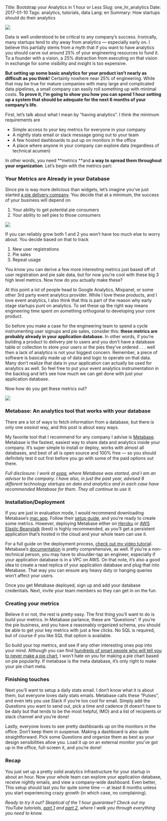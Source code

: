 Title: Bootstrap your Analytics in 1 hour or Less
Slug: one_hr_analytics
Date: 2017-01-10
Tags: analytics, tutorials, data
Lang: en
Summary: How startups should do their analytics

![](https://cdn-images-1.medium.com/max/800/1*xfavpsRMhnfgQbQ-7SkESg.png)

Data is well understood to be critical to any company’s success. Ironically,
many startups tend to shy away from analytics — especially early on. I believe
this partially stems from a myth that if you want to have analytics you should
carve out around 25% of your engineering resources to fund it. To a founder with
a vision, a 25% distraction from executing on that vision in exchange for some
visibility and insight is too expensive.

**But setting up some basic analytics for your product isn’t nearly as difficult
as you think!** Certainly nowhere near 25% of engineering. While that may be
true for mature companies with many large and complicated data pipelines, a
small company can easily roll something up with minimal costs. **To prove it,
I’m going to show you how you can spend 1 hour setting up a system that should
be adequate for the next 6 months of your company’s life.**

First, let’s talk about what I mean by “having analytics”. I think the minimum
requirements are

* Simple access to your key metrics for everyone in your company
* A nightly stats email or slack message going out to your team
* A few hosted dashboards to put up on monitors in the office
* A place where anyone in your company can explore data (regardless of technical
acumen)

In other words, you need **metrics **and **a way to spread them throughout your
organization**. Let’s begin with the metrics part:

### Your Metrics are Already in your Database

Since pie is way more delicious than widgets, let’s imagine you’ve just started
[a pie delivery company](https://github.com/timabe/pies). You decide that at a
minimum, the success of your business will depend on

1.  Your ability to get potential pie consumers
2.  Your ability to sell pies to those consumers

![](https://cdn-images-1.medium.com/max/800/1*yPRxRb5UghNa-EZmeuuteg.png)


If you can reliably grow both 1 and 2 you won’t have too much else to worry
about. You decide based on that to track

1.  New user registrations
2.  Pie sales
3.  Repeat usage

You know you can derive a few more interesting metrics just based off of user
registration and pie sale data, but for now you’re cool with these big 3 high
level metrics. Now how do you actually make these?

At this point a lot of people head to Google Analytics, Mixpanel, or some other
3rd party event analytics provider. While I love these products, and I love
event analytics, I also think that this is part of the reason why early stage
startups punt on analytics. To set these up the right way means engineering time
spent on something orthogonal to developing your core product.

So before you make a case for the engineering team to spend a cycle
instrumenting user signups and pie sales, consider this: **these metrics are
probably already in your application database.** In other words, if you’re
building a product to delivery pie to users and you don’t have a database table
or collection to store your users or the pies they’ve ordered . . . well then a
lack of analytics is not your biggest concern. Remember, a piece of software is
basically made up of data and logic to operate on that data. Many don’t realize
that data in your application can actually be used for analytics as well. So
feel free to put your event analytics instrumentation in the backlog and let’s
see how much we can get done with just your application database.

Now how do you get these metrics out?

![](https://cdn-images-1.medium.com/max/800/0*PpCld0A2l3pM9dpq.)

### Metabase: An analytics tool that works with your database

There are a lot of ways to fetch information from a database, but there is only
one *easiest* way, and this post is about easy ways.

My favorite tool that I recommend for any company I advise is
[Metabase](http://www.metabase.com/). Metabase is the fastest, easiest way to
share data and analytics inside your company. It’s super simple to install or
deploy, works with almost all databases, and best of all is open source and 100%
free — so you should definitely test it out first before you go with some of the
paid options out there.

*Full disclosure: I work at *[expa](http://expa.com/)*, where Metabase was
started, and I am an advisor to the company. I have also, in just the past year,
advised 8 different technology startups on data and analytics and in each case
have recommended Metabase for them. They all continue to use it.*

### Installation/Deployment

If you are just in evaluation mode, I would recommend downloading Metabase’s
[mac app](http://www.metabase.com/start/mac.html). Follow their [setup
guide](http://www.metabase.com/docs/v0.20.3/setting-up-metabase.html), and
you’re ready to create some metrics. However, deploying Metabase either on
[Heroku](http://www.metabase.com/docs/v0.20.3/operations-guide/running-metabase-on-heroku.html)
or [AWS Elastic
Beanstalk](http://www.metabase.com/docs/v0.20.3/operations-guide/running-metabase-on-elastic-beanstalk.html)
(best) is highly recommended, as you’ll get a persistent application that’s
hosted in the cloud and your whole team can use it.

For a full guide on the deployment process, [check out my video
tutoria](https://www.youtube.com/watch?v=wmJ02K8LIFk)l. Metabase’s
[documentation](http://www.metabase.com/docs/v0.20.3/operations-guide/start.html#installing-and-running-metabase)
is pretty comprehensive, as well. If you’re a non-technical person, you may have
to shoulder-tap an engineer, especially if your application database is in a VPC
on AWS. On that note, it’s also a good idea to create a read replica of your
application database and plug that into Metabase. That way you can ensure any
heavy duty or hanging queries won’t affect your users.

Once you get Metabase deployed, sign up and add your database credentials. Next,
invite your team members so they can get in on the fun.

### Creating your metrics

Believe it or not, the rest is pretty easy. The first thing you’ll want to do is
build your metrics. In Metabase parlance, these are “Questions”. If you’re the
pie business, and you have a reasonably organized schema, you should be able to
get your key metrics with just a few clicks. No SQL is required, but of course
if you like SQL that option is available.

So build your top metrics, and see if any other interesting ones pop into your
mind. Although you can find [hundreds of smart people who will tell you to never
make a pie
chart](https://www.quora.com/How-and-why-are-pie-charts-considered-evil-by-data-visualization-experts),
I won’t hate on you for making a pie chart based on pie popularity. If metabase
is the meta database, it’s only right to make your pie chart meta.

### Finishing touches

Next you’ll want to setup a daily stats email. I don’t know what it is about
them, but everyone loves daily stats emails. Metabase calls these “Pulses”, and
even lets you use Slack if you’re too cool for email. Simply add the Questions
you want to send out, pick a time and cadence (it doesn’t have to be daily but
that tends to be the most helpful, IMO) and a list of recipients or slack
channel and you’re done!

Lastly, everyone loves to see pretty dashboards up on the monitors in the
office. Don’t keep them in suspense. Making a dashboard is also quite
straightforward. Pick some Questions and organize them as best as your design
sensibilities allow you. Load it up on an external monitor you’ve got up in the
office, full-screen it, and you’re done!

### Recap

You just set up a pretty solid analytics infrastructure for your startup in
about an hour. Now your whole team can explore your application database,
receive nightly emails, and view a company-wide dashboard. Even better, This
setup should last you for quite some time — at least 6 months unless you start
experiencing crazy growth (in which case, no complaining).

*Ready to try it out? Skeptical of the 1 hour guarantee? Check out my YouTube
tutorials, *[part 1](https://www.youtube.com/watch?v=wmJ02K8LIFk)* and *[part
2](https://www.youtube.com/watch?v=Abza9SKoWPs)*, where I walk you through
everything you need to know.*

